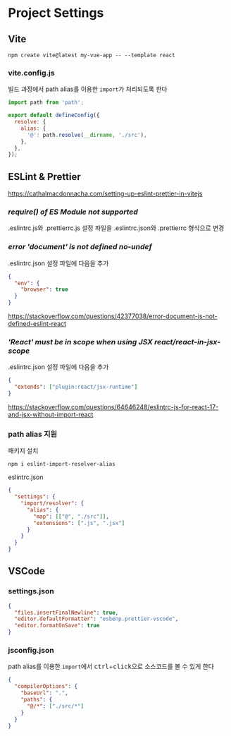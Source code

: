 # Project Settings

## Vite

```
npm create vite@latest my-vue-app -- --template react
```

### vite.config.js

빌드 과정에서 path alias를 이용한 <code>import</code>가 처리되도록 한다

```js
import path from 'path';

export default defineConfig({
  resolve: {
    alias: {
      '@': path.resolve(__dirname, './src'),
    },
  },
});
```

## ESLint & Prettier

https://cathalmacdonnacha.com/setting-up-eslint-prettier-in-vitejs

### _require() of ES Module not supported_

.eslintrc.js와 .prettierrc.js 설정 파일을 .eslintrc.json와 .prettierrc 형식으로 변경

### _error 'document' is not defined no-undef_

.eslintrc.json 설정 파일에 다음을 추가

```json
{
  "env": {
    "browser": true
  }
}
```

https://stackoverflow.com/questions/42377038/error-document-is-not-defined-eslint-react

### _'React' must be in scope when using JSX react/react-in-jsx-scope_

.eslintrc.json 설정 파일에 다음을 추가

```json
{
  "extends": ["plugin:react/jsx-runtime"]
}
```

https://stackoverflow.com/questions/64646248/eslintrc-js-for-react-17-and-jsx-without-import-react

### path alias 지원

패키지 설치

```
npm i eslint-import-resolver-alias
```

eslintrc.json

```json
{
  "settings": {
    "import/resolver": {
      "alias": {
        "map": [["@", "./src"]],
        "extensions": [".js", ".jsx"]
      }
    }
  }
}
```

## VSCode

### settings.json

```json
{
  "files.insertFinalNewline": true,
  "editor.defaultFormatter": "esbenp.prettier-vscode",
  "editor.formatOnSave": true
}
```

### jsconfig.json

path alias를 이용한 <code>import</code>에서 <kbd>ctrl</kbd>+<kbd>click</kbd>으로 소스코드를 볼 수 있게 한다

```json
{
  "compilerOptions": {
    "baseUrl": ".",
    "paths": {
      "@/*": ["./src/*"]
    }
  }
}
```
